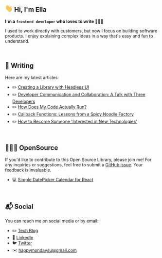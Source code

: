 ## <img src="https://raw.githubusercontent.com/ABSphreak/ABSphreak/master/gifs/Hi.gif" width="25"> Hi, I'm Ella

<strong>I'm a `frontend developer` who loves to write 👩🏻‍💻</strong>

I used to work directly with customers, but now I focus on building software products. I enjoy explaining complex ideas in a way that's easy and fun to understand.

<br/>

## 📝 Writing

Here are my latest articles:

- ✏️ [Creating a Library with Headless UI](https://devella.oopy.io/b19dcc48-dad5-4fe2-9ee2-a9ed57563b09)
- ✏️ [Developer Communication and Collaboration: A Talk with Three Developers](https://devella.oopy.io/a3a1f2c9-bd4f-44b9-9f85-6879a2c6c738)
- ✏️ [How Does My Code Actually Run?](https://devella.oopy.io/a662c1b4-75ea-4dd0-850d-f4be1dbcdd77)
- ✏️ [Callback Functions: Lessons from a Spicy Noodle Factory](https://devella.oopy.io/4fc9d738-0670-4514-8a6b-18375aad44ce)
- ✏️ [How to Become Someone 'Interested in New Technologies'](https://devella.oopy.io/dab42edc-1308-4aba-8709-e854b1217084)

<br/>

## 👩🏻‍💻 OpenSource

If you'd like to contribute to this Open Source Library, please join me! For any inquiries or suggestions, feel free to submit a [GitHub issue](https://github.com/ella-yschoi/react-simple-datepicker-calendar/issues). Your feedback is invaluable.

- 💻 [Simple DatePicker Calendar for React](https://github.com/ella-yschoi/react-simple-datepicker-calendar)

<br/>

## 📬 Social

You can reach me on social media or by email:

- ✏️ [Tech Blog](https://devella.oopy.io)
- 💼 [LinkedIn](https://www.linkedin.com/in/ella-yschoi)
- 🐦 [Twitter](https://x.com/dev_ellachoi)
- ✉️ [happymondaysu@gmail.com](mailto:happymondaysu@gmail.com)
